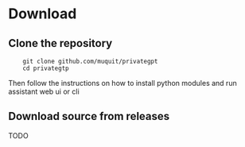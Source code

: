 # Download

## Clone the repository

```
    git clone github.com/muquit/privategpt
    cd privategtp
```

Then follow the instructions on how to install python modules and run assistant web ui or cli

## Download source from releases

TODO
